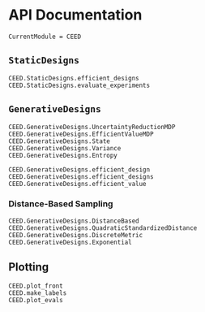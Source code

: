 # API Documentation

```@meta
CurrentModule = CEED
```

## `StaticDesigns`

```@docs
CEED.StaticDesigns.efficient_designs
CEED.StaticDesigns.evaluate_experiments
```

## `GenerativeDesigns`

```@docs
CEED.GenerativeDesigns.UncertaintyReductionMDP
CEED.GenerativeDesigns.EfficientValueMDP
CEED.GenerativeDesigns.State
CEED.GenerativeDesigns.Variance
CEED.GenerativeDesigns.Entropy
```

```@docs
CEED.GenerativeDesigns.efficient_design
CEED.GenerativeDesigns.efficient_designs
CEED.GenerativeDesigns.efficient_value
```

### Distance-Based Sampling

```@docs
CEED.GenerativeDesigns.DistanceBased
CEED.GenerativeDesigns.QuadraticStandardizedDistance
CEED.GenerativeDesigns.DiscreteMetric
CEED.GenerativeDesigns.Exponential
```

## Plotting

```@docs
CEED.plot_front
CEED.make_labels
CEED.plot_evals
```